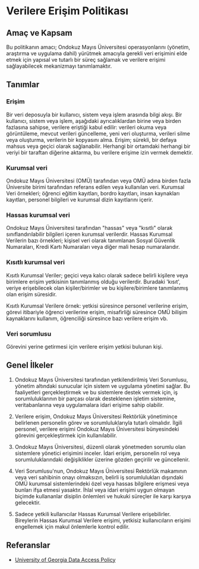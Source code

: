 Verilere Erişim Politikası
==========================

Amaç ve Kapsam
--------------

Bu politikanın amacı; Ondokuz Mayıs Üniversitesi operasyonlarını (yönetim,
araştırma ve uygulama dahil) yürütmek amacıyla gerekli veri erişimini elde etmek
için yapısal ve tutarlı bir süreç sağlamak ve verilere erişimi sağlayabilecek
mekanizmayı tanımlamaktır.

Tanımlar
--------

### Erişim

Bir veri deposuyla bir kullanıcı, sistem veya işlem arasında bilgi akışı. Bir
kullanıcı, sistem veya işlem, aşağıdaki ayrıcalıklardan birine veya birden
fazlasına sahipse, verilere eriştiği kabul edilir: verileri okuma veya
görüntüleme, mevcut verileri güncelleme, yeni veri oluşturma, verileri silme
veya oluşturma, verilerin bir kopyasını alma. Erişim; sürekli, bir
defaya mahsus veya geçici olarak sağlanabilir. Herhangi bir ortamdaki herhangi
bir veriyi bir taraftan diğerine aktarma, bu verilere erişime izin vermek
demektir.

### Kurumsal veri

Ondokuz Mayıs Üniversitesi (OMÜ) tarafından veya OMÜ adına birden fazla
Üniversite birimi tarafından referans edilen veya kullanılan veri. Kurumsal Veri
örnekleri; öğrenci eğitim kayıtları, bordro kayıtları, insan kaynakları
kayıtları, personel bilgileri ve kurumsal dizin kayıtlarını içerir.

### Hassas kurumsal veri

Ondokuz Mayıs Üniversitesi tarafından "hassas" veya "kısıtlı" olarak
sınıflandırılabilir bilgileri içeren kurumsal verilerdir. Hassas Kurumsal Verilerin
bazı örnekleri; kişisel veri olarak tanımlanan Sosyal Güvenlik Numaraları,
Kredi Kartı Numaraları veya diğer mali hesap numaralarıdır.

### Kısıtlı kurumsal veri

Kısıtlı Kurumsal Veriler; geçici veya kalıcı olarak sadece belirli
kişilere veya birimlere erişim yetkisinin tanımlanmış olduğu verilerdir.
Buradaki 'kısıt', veriye erişebilecek olan kişiler/birimler ve bu kişilere/birimlere
tanımlanmış olan erişim süresidir.

Kısıtlı Kurumsal Verilere örnek: yetkisi süresince personel verilerine erişim, görevi
itibariyle öğrenci verilerine erişim, misafirliği süresince OMÜ bilişim kaynaklarını
kullanım, öğrenciliği süresince bazı verilere erişim vb.

### Veri sorumlusu

Görevini yerine getirmesi için verilere erişim yetkisi bulunan kişi.

Genel İlkeler
-------------

1. Ondokuz Mayıs Üniversitesi tarafından yetkilendirilmiş Veri Sorumlusu,
   yönetim altındaki sunucular için sistem ve uygulama yönetimi sağlar. Bu
   faaliyetleri gerçekleştirmek ve bu sistemlere destek vermek için, iş
   sorumluluklarının bir parçası olarak desteklenen işletim sistemine,
   veritabanlarına veya uygulamalara idari erişime sahip olabilir.

1. Verilere erişim, Ondokuz Mayıs Üniversitesi Rektörlük yönetimince belirlenen
   personelin görev ve sorumluluklarıyla tutarlı olmalıdır. İlgili personel,
   verilere erişimi Ondokuz Mayıs Üniversitesi bünyesindeki görevini
   gerçekleştirmek için kullanılabilir.

1. Ondokuz Mayıs Üniversitesi, düzenli olarak yönetmeden sorumlu olan sistemlere
   yönetici erişimini inceler. İdari erişim, personelin rol veya
   sorumluluklarındaki değişiklikler üzerine gözden geçirilir ve güncellenir.

1. Veri Sorumlusu'nun, Ondokuz Mayıs Üniversitesi Rektörlük makamının veya veri
   sahibinin onayı olmaksızın, belirli iş sorumlulukları dışındaki OMÜ kurumsal
   sistemlerindeki özel veya hassas bilgilere erişmesi veya bunları ifşa etmesi
   yasaktır. İhlal veya idari erişimi uygun olmayan biçimde kullananlar disiplin
   önlemleri ve hukuki süreçler ile karşı karşıya gelecektir.

1. Sadece yetkili kullanıcılar Hassas Kurumsal Verilere erişebilirler.
   Bireylerin Hassas Kurumsal Verilere erişimi, yetkisiz kullanıcıların erişimi
   engellemek için makul önlemlerle kontrol edilir.

Referanslar
----------

- [University of Georgia Data Access Policy](https://eits.uga.edu/access_and_security/infosec/pols_regs/policies/data_access/)

